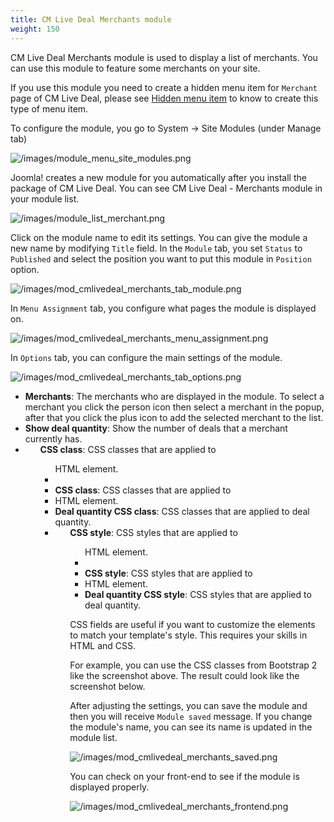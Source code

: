 ```yaml
---
title: CM Live Deal Merchants module
weight: 150
---
```

CM Live Deal Merchants module is used to display a list of merchants. You can use this module to feature some merchants on your site.

If you use this module you need to create a hidden menu item for `Merchant` page of CM Live Deal, please see [Hidden menu item](/hiddenmenuitem/) to know to create this type of menu item.

To configure the module, you go to System -> Site Modules (under Manage tab)

![/images/module_menu_site_modules.png](/images/module_menu_site_modules.png)

Joomla! creates a new module for you automatically after you install the package of CM Live Deal. You can see CM Live Deal - Merchants module in your module list.

![/images/module_list_merchant.png](/images/module_list_merchant.png)

Click on the module name to edit its settings. You can give the module a new name by modifying `Title` field. In the `Module` tab, you set `Status` to `Published` and select the position you want to put this module in `Position` option.

![/images/mod_cmlivedeal_merchants_tab_module.png](/images/mod_cmlivedeal_merchants_tab_module.png)

In `Menu Assignment` tab, you configure what pages the module is displayed on.

![/images/mod_cmlivedeal_merchants_menu_assignment.png](/images/mod_cmlivedeal_merchants_menu_assignment.png)

In `Options` tab, you can configure the main settings of the module.

![/images/mod_cmlivedeal_merchants_tab_options.png](/images/mod_cmlivedeal_merchants_tab_options.png)

*   **Merchants**: The merchants who are displayed in the module. To select a merchant you click the person icon then select a merchant in the popup, after that you click the plus icon to add the selected merchant to the list.
*   **Show deal quantity**: Show the number of deals that a merchant currently has.
*   **<ul> CSS class**: CSS classes that are applied to <ul> HTML element.
*   **<li> CSS class**: CSS classes that are applied to <li> HTML element.
*   **Deal quantity CSS class**: CSS classes that are applied to deal quantity.
*   **<ul> CSS style**: CSS styles that are applied to <ul> HTML element.
*   **<li> CSS style**: CSS styles that are applied to <li> HTML element.
*   **Deal quantity CSS style**: CSS styles that are applied to deal quantity.

CSS fields are useful if you want to customize the elements to match your template's style. This requires your skills in HTML and CSS.

For example, you can use the CSS classes from Bootstrap 2 like the screenshot above. The result could look like the screenshot below.

After adjusting the settings, you can save the module and then you will receive `Module saved` message. If you change the module's name, you can see its name is updated in the module list.

![/images/mod_cmlivedeal_merchants_saved.png](/images/mod_cmlivedeal_merchants_saved.png)

You can check on your front-end to see if the module is displayed properly.

![/images/mod_cmlivedeal_merchants_frontend.png](/images/mod_cmlivedeal_merchants_frontend.png)